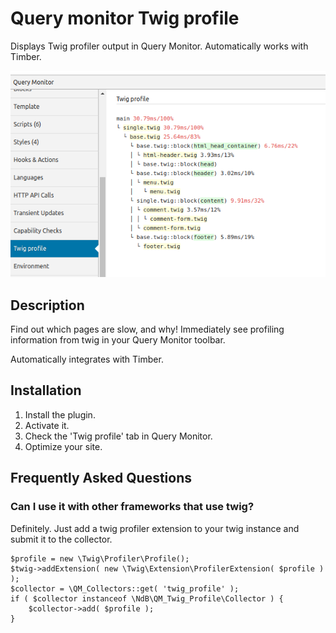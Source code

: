 # Query monitor Twig profile

Displays Twig profiler output in Query Monitor. Automatically works with Timber.

![Screenshot showing the Twig Profile panel for Query Monitor](assets/screenshot-1.png)

## Description
Find out which pages are slow, and why! Immediately see profiling information from twig in your Query Monitor toolbar. 

Automatically integrates with Timber.

## Installation
1. Install the plugin.
2. Activate it.
3. Check the 'Twig profile' tab in Query Monitor.
4. Optimize your site.

## Frequently Asked Questions
### Can I use it with other frameworks that use twig?
Definitely. Just add a twig profiler extension to your twig instance and submit it to the collector.

```
$profile = new \Twig\Profiler\Profile();
$twig->addExtension( new \Twig\Extension\ProfilerExtension( $profile ) );
$collector = \QM_Collectors::get( 'twig_profile' );
if ( $collector instanceof \NdB\QM_Twig_Profile\Collector ) {
	$collector->add( $profile );
}
```
